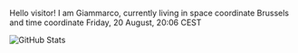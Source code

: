 Hello visitor! I am Giammarco, currently living in space coordinate Brussels and time coordinate Friday, 20 August, 20:06 CEST

![GitHub Stats](https://github-readme-stats.vercel.app/api?username=grcasanova)
